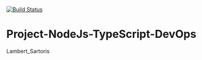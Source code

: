 [![Build Status](https://travis-ci.org/AlexandreLamb/Project-NodeJs-TypeScript-DevOps.svg?branch=master)](https://travis-ci.org/AlexandreLamb/Project-NodeJs-TypeScript-DevOps)
# Project-NodeJs-TypeScript-DevOps
Lambert_Sartoris
